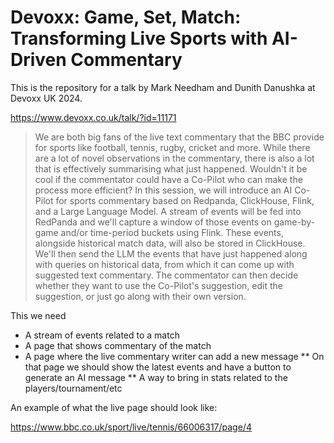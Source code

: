 # Devoxx: Game, Set, Match: Transforming Live Sports with AI-Driven Commentary

This is the repository for a talk by Mark Needham and Dunith Danushka at Devoxx UK 2024.

https://www.devoxx.co.uk/talk/?id=11171

>We are both big fans of the live text commentary that the BBC provide for sports like football, tennis, rugby, cricket and more. While there are a lot of novel observations in the commentary, there is also a lot that is effectively summarising what just happened.
>Wouldn't it be cool if the commentator could have a Co-Pilot who can make the process more efficient?
>In this session, we will introduce an AI Co-Pilot for sports commentary based on Redpanda, ClickHouse, Flink, and a Large Language Model. A stream of events will be fed into RedPanda and we'll capture a window of those events on game-by-game and/or time-period buckets using Flink. These events, alongside historical match data, will also be stored in ClickHouse.
>We'll then send the LLM the events that have just happened along with queries on historical data, from which it can come up with suggested text commentary. The commentator can then decide whether they want to use the Co-Pilot's suggestion, edit the suggestion, or just go along with their own version.

This we need

* A stream of events related to a match
* A page that shows commentary of the match
* A page where the live commentary writer can add a new message
    ** On that page we should show the latest events and have a button to generate an AI message
    ** A way to bring in stats related to the players/tournament/etc

An example of what the live page should look like:

https://www.bbc.co.uk/sport/live/tennis/66006317/page/4
